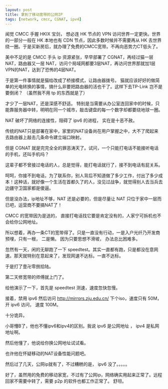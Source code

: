 ```yaml
---
layout: post
title: 拿到了移动宽带的公网IP
tags: [network, cmcc, CGNAT, ipv4]
---
```



闻觉 CMCC 手握 HKIX 宝剑， 想必连 HK 节点的 VPN 访问世界一定更快。世界的一部分一般在 HK 本地也有 CDN 节点，因此多数时候并不需要再从 HK 去世界绕一圈。于是买新房后，就办理了免费的CMCC宽带。不再向恶势力CT低头了。

美中不足的是 CMCC 手头 ip 资源紧张，早早部署了 CGNAT，再经过猫一层 NAT，路由器又一层 NAT，访问个局域网都要3层NAT，再访问世界那就加1层VPN的NAT，达到了恐怖的4层NAT。

于是第一件事情就是猫给改成了桥接模式，让路由器拨号。 猫就应该好好的做简单的光电转换的事情，搞什么非要把路由器的活也干了。这样下去TP-Link 岂不是要倒闭？ （虽然我不用 tp 的东西就是了）

才少了一层NAT，还是深感不舒适。 特别是当需要从办公室连回家中的时候，只能靠服务器中转，明明在同一个城市，敲击键盘的每一个数字却都要绕地球一圈。

NAT 破坏了网络的连接性，阻碍了 ipv6 的进程， 实在是十恶不赦。

传统的NAT只是部署在家中，家里的NAT设备尚在用户掌握之中，大不了爬起来去路由器上敲击几条命令建立端口映射。

但是 CGNAT 就是完完全全的罪恶涛天了。试问，一个只能打电话不能接听电话的手机，还叫手机吗？

这辈子都不曾接过电话的人，总是觉得，能打电话就行了，接不到电话有屁关系。

呵呵，你接不到电话，为了联系你，别人背后不知道做了多少工作，付出了多少成本！这种话，就好像一个生活在首都久了的人，没见过战争，就觉得别人去当兵去边疆守卫国家都是傻逼。

但是没办法，ip地址不够，NAT 还是必要的，但是尽量让 NAT 只位于家中一层而已吧，运营商不要搞NAT了！

CMCC 的宽带因为是送的， 直接打电话找它要是肯定没有的，人家宁可拆机也不会给你公网地址。

所以想着，再办一条CT的宽带得了。只是一直没有行动，一是入户光纤乃开发商预埋，只有一根， 二是懒。 因为只要思想不滑坡， 办法总比困难多。


忽然有一天，闲的无聊跑了一下 speedtest。其实一直都有跑，只是都没在意网速。那天就特别在意起来了，发现网速不达标。一直不达标。

于是打了壹卍零捌拾陆。

第二天修宽带的师傅就上门了。

给他演示了一下，首先是 speedtest 测速，速度忽快忽慢。

接着，禁用 ipv6 然后访问 http://mirrors.zju.edu.cn/ 下个iso，速度只有 50M，开 ipv6 访问， 速度 100M。

十分诡异。

小哥懵B了，他也不懂ipv6和ipv4的区别。我说 ipv6 是公网地址 ， ipv4 是私网地址啊。

然后他懂了，他说给你换公网地址试试看。

也许他在怀疑移动的NAT设备性能问题吧。

然后过了几天，公网ip就有了，不过糟糕的是， ipv6 没了。。。。。

好了，虽然用的免费的移动家宽，不过有了公网ip，网络确实用起来正常了。远程回家不需要中转了，需要 p2p 的软件也都工作正常了。 舒坦。




